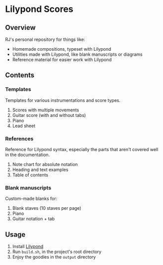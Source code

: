 # Lilypond Scores

## Overview

RJ's personal repository for things like:

- Homemade compositions, typeset with Lilypond
- Utilities made with Lilypond, like blank manuscripts or diagrams
- Reference material for easier work with Lilypond

## Contents

### Templates

Templates for various instrumentations and score types.

1. Scores with multiple movements
1. Guitar score (with and without tabs)
1. Piano
1. Lead sheet

### References

Reference for Lilypond syntax, especially the parts that aren't covered
well in the documentation.

1. Note chart for absolute notation
1. Heading and text examples
1. Table of contents

### Blank manuscripts

Custom-made blanks for:

1. Blank staves (10 staves per page)
1. Piano
1. Guitar notation + tab

## Usage

1. Install [Lilypond](http://lilypond.org)
1. Run `build.sh`, in the project's root directory
1. Enjoy the goodies in the `output` directory
